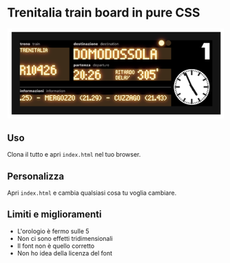 # Trenitalia train board in pure CSS

![screenshot](screenshot.png)

## Uso

Clona il tutto e apri `index.html` nel tuo browser.

## Personalizza

Apri `index.html` e cambia qualsiasi cosa tu voglia cambiare.

## Limiti e miglioramenti

- L'orologio è fermo sulle 5
- Non ci sono effetti tridimensionali
- Il font non è quello corretto
- Non ho idea della licenza del font
